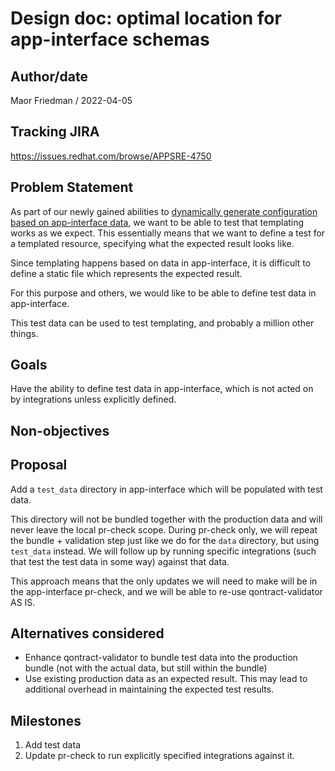 # Design doc: optimal location for app-interface schemas

## Author/date

Maor Friedman / 2022-04-05

## Tracking JIRA

https://issues.redhat.com/browse/APPSRE-4750

## Problem Statement

As part of our newly gained abilities to [dynamically generate configuration based on app-interface data](https://github.com/app-sre/qontract-reconcile/pull/2272), we want to be able to test that templating works as we expect. This essentially means that we want to define a test for a templated resource, specifying what the expected result looks like.

Since templating happens based on data in app-interface, it is difficult to define a static file which represents the expected result.

For this purpose and others, we would like to be able to define test data in app-interface.

This test data can be used to test templating, and probably a million other things.

## Goals

Have the ability to define test data in app-interface, which is not acted on by integrations unless explicitly defined.

## Non-objectives

## Proposal

Add a `test_data` directory in app-interface which will be populated with test data.

This directory will not be bundled together with the production data and will never leave the local pr-check scope. During pr-check only, we will repeat the bundle + validation step just like we do for the `data` directory, but using `test_data` instead. We will follow up by running specific integrations (such that test the test data in some way) against that data.

This approach means that the only updates we will need to make will be in the app-interface pr-check, and we will be able to re-use qontract-validator AS IS.

## Alternatives considered

- Enhance qontract-validator to bundle test data into the production bundle (not with the actual data, but still within the bundle)
- Use existing production data as an expected result. This may lead to additional overhead in maintaining the expected test results.

## Milestones

1. Add test data
1. Update pr-check to run explicitly specified integrations against it.
